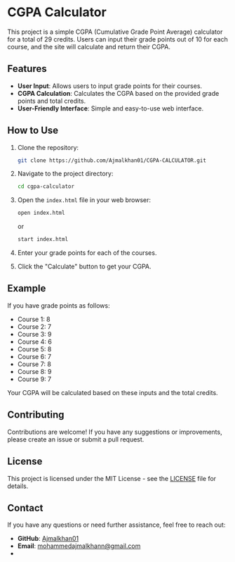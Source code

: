 # CGPA Calculator 

This project is a simple CGPA (Cumulative Grade Point Average) calculator for a total of 29 credits. Users can input their grade points out of 10 for each course, and the site will calculate and return their CGPA.

## Features

- **User Input**: Allows users to input grade points for their courses.
- **CGPA Calculation**: Calculates the CGPA based on the provided grade points and total credits.
- **User-Friendly Interface**: Simple and easy-to-use web interface.

## How to Use

1. Clone the repository:
    ```sh
    git clone https://github.com/Ajmalkhan01/CGPA-CALCULATOR.git
    ```

2. Navigate to the project directory:
    ```sh
    cd cgpa-calculator
    ```

3. Open the `index.html` file in your web browser:
    ```sh
    open index.html
    ```
    or
    ```sh
    start index.html
    ```

4. Enter your grade points for each of the courses.
5. Click the "Calculate" button to get your CGPA.

## Example

If you have grade points as follows:
- Course 1: 8
- Course 2: 7
- Course 3: 9
- Course 4: 6
- Course 5: 8
- Course 6: 7
- Course 7: 8
- Course 8: 9
- Course 9: 7

Your CGPA will be calculated based on these inputs and the total credits.

## Contributing

Contributions are welcome! If you have any suggestions or improvements, please create an issue or submit a pull request.

## License

This project is licensed under the MIT License - see the [LICENSE](LICENSE) file for details.

## Contact

If you have any questions or need further assistance, feel free to reach out:

- **GitHub**: [Ajmalkhan01](https://github.com/Ajmalkhan01)
- **Email**: mohammedajmalkhann@gmail.com
- 
